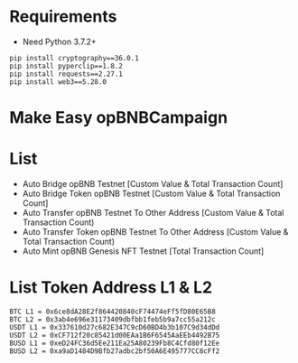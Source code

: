 # Requirements
- Need Python 3.7.2+
```
pip install cryptography==36.0.1
pip install pyperclip==1.8.2
pip install requests==2.27.1
pip install web3==5.28.0
```
# Make Easy opBNBCampaign
# List
- Auto Bridge opBNB Testnet [Custom Value & Total Transaction Count]
- Auto Bridge Token opBNB Testnet [Custom Value & Total Transaction Count]
- Auto Transfer opBNB Testnet To Other Address [Custom Value & Total Transaction Count)
- Auto Transfer Token opBNB Testnet To Other Address [Custom Value & Total Transaction Count)
- Auto Mint opBNB Genesis NFT Testnet [Total Transaction Count]

# List Token Address L1 & L2
```
BTC L1 = 0x6ce8dA28E2f864420840cF74474eFf5fD80E65B8
BTC L2 = 0x3ab4e696e31173409dbfbb1feb5b9a7cc55a212c
USDT L1 = 0x337610d27c682E347C9cD60BD4b3b107C9d34dDd
USDT L2 = 0xCF712f20c85421d00EAa1B6F6545AaEEb4492B75
BUSD L1 = 0xeD24FC36d5Ee211Ea25A80239Fb8C4Cfd80f12Ee
BUSD L2 = 0xa9aD1484D9Bfb27adbc2bf50A6E495777CC8cFf2
```
